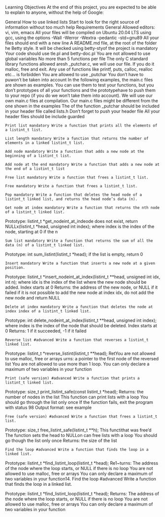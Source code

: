 

Learning Objectives At the end of this project, you are expected to be able to explain to anyone, without the help of Google:

General How to use linked lists Start to look for the right source of information without too much help Requirements General Allowed editors: vi, vim, emacs All your files will be compiled on Ubuntu 20.04 LTS using gcc, using the options -Wall -Werror -Wextra -pedantic -std=gnu89 All your files should end with a new line A README.md file, at the root of the folder he Betty style. It will be checked using betty-styof the project is mandatory Your code should use tle.pl and betty-doc.pl You are not allowed to use global variables No more than 5 functions per file The only C standard library functions allowed aresh _putchar.c, we will use our file. If you do it malloc, free and exit. Any use of functions like printf, puts, calloc, realloc etc… is forbidden You are allowed to use _putchar You don’t have to puwon’t be taken into account In the following examples, the main.c files are shown as examples. You can use them to test your functions, but you don’t prototypes of all your functions and the prototypehave to push them to your repo (if you do we won’t take them into account). We will use our own main.c files at compilation. Our main.c files might be different from the one shown in the examples The of the function _putchar should be included in your header file called lists.h Don’t forget to push your header file All your header files should be include guarded

    Print list mandatory Write a function that prints all the elements of a listint_t list.

    List length mandatory Write a function that returns the number of elements in a linked listint_t list.

    Add node mandatory Write a function that adds a new node at the beginning of a listint_t list.

    Add node at the end mandatory Write a function that adds a new node at the end of a listint_t list

    Free list mandatory Write a function that frees a listint_t list.

    Free mandatory Write a function that frees a listint_t list.

    Pop mandatory Write a function that deletes the head node of a listint_t linked list, and returns the head node’s data (n).

    Get node at index mandatory Write a function that returns the nth node of a listint_t linked list.

Prototype: listint_t *get_nodeint_at_indeode does not exist, return NULLx(listint_t *head, unsigned int index); where index is the index of the node, starting at 0 if the n

    Sum list mandatory Write a function that returns the sum of all the data (n) of a listint_t linked list.

Prototype: int sum_listint(listint_t *head); if the list is empty, return 0

    Insert mandatory Write a function that inserts a new node at a given position.

Prototype: listint_t *insert_nodeint_at_index(listint_t **head, unsigned int idx, int n); where idx is the index of the list where the new node should be added. Index starts at 0 Returns: the address of the new node, or NULL if it failed if it is not possible to add the new node at index idx, do not add the new node and return NULL

    Delete at index mandatory Write a function that deletes the node at index index of a listint_t linked list.

Prototype: int delete_nodeint_at_index(listint_t **head, unsigned int index); where index is the index of the node that should be deleted. Index starts at 0 Returns: 1 if it succeeded, -1 if it failed

    Reverse list #advanced Write a function that reverses a listint_t linked list.

Prototype: listint_t *reverse_listint(listint_t **head); RetYou are not allowed to use malloc, free or arrays urns: a pointer to the first node of the reversed list You are not allowed to use more than 1 loop. You can only declare a maximum of two variables in your function

    Print (safe version) #advanced Write a function that prints a listint_t linked list.

Prototype: size_t print_listint_safe(const listint_t *head); Returns: the number of nodes in the list This function can print lists with a loop You should go through the list only once If the function fails, exit the program with status 98 Output format: see example

    Free (safe version) #advanced Write a function that frees a listint_t list.

Prototype: size_t free_listint_safe(listint_t **h); This functithat was free’d The function sets the head to NULLon can free lists with a loop You should go though the list only once Returns: the size of the list

    Find the loop #advanced Write a function that finds the loop in a linked list.

Prototype: listint_t *find_listint_loop(listint_t *head); Re1~turns: The address of the node where the loop starts, or NULL if there is no loop You are not allowed to use malloc, free or arrays You can only declare a maximum of two variables in your function14. Find the loop #advanced Write a function that finds the loop in a linked list.

Prototype: listint_t *find_listint_loop(listint_t *head); Returns: The address of the node where the loop starts, or NULL if there is no loop You are not allowed to use malloc, free or arrays You can only declare a maximum of two variables in your function
